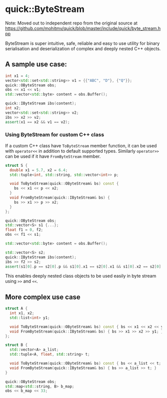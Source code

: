 # quick::ByteStream

Note: Moved out to independent repo from the original source at
https://github.com/mohitmv/quick/blob/master/include/quick/byte_stream.hpp

ByteStream is super intuitive, safe, reliable and easy to use utility for binary
serialisation and deserialization of complex and deeply nested C++ objects.

## A sample use case:

```C++
int x1 = 4;
vector<std::set<std::string>> v1 = {{"ABC", "D"}, {"Q"}};
quick::OByteStream obs;
obs << x1 << v1;
std::vector<std::byte> content = obs.Buffer();

quick::IByteStream ibs(content);
int x2;
vector<std::set<std::string>> v2;
ibs >> x2 >> v2;
assert(x1 == x2 && v1 == v2);
```

### Using ByteStream for custom C++ class

If a custom C++ class have `ToByteStream` member function, it can be used with
`operator<<` in addition to default supported types.
Similarly `operator>>` can be used if it have `FromByteStream` member.


```C++
struct S {
  double x1 = 5.7, x2 = 6.4;
  std::tuple<int, std::string, std::vector<int>> p;

  void ToByteStream(quick::OByteStream& bs) const {
    bs << x1 << p << x2;
  }
  void FromByteStream(quick::IByteStream& bs) {
    bs >> x1 >> p >> x2;
  }
};

quick::OByteStream obs;
std::vector<S> s1 {...};
float f1 = 0, f2;
obs << f1 << s1;

std::vector<std::byte> content = obs.Buffer();

std::vector<S> s2;
quick::IByteStream ibs(content);
ibs >> f2 >> s2;
assert(s1[0].p == s2[0].p && s1[0].x1 == s2[0].x1 && s1[0].x2 == s2[0].x2);
```

This enables deeply nested class objects to be used easily in byte stream using
`>>` and `<<`.

## More complex use case

```C++
struct A {
  int x1, x2;
  std::list<int> y1;

  void ToByteStream(quick::OByteStream& bs) const { bs << x1 << x2 << y1; }
  void FromByteStream(quick::IByteStream& bs) { bs >> x1 >> x2 >> y1; }
};

struct B {
  std::vector<A> a_list;
  std::tuple<A, float, std::string> t;

  void ToByteStream(quick::OByteStream& bs) const { bs << a_list << t; }
  void FromByteStream(quick::IByteStream& bs) { bs >> a_list >> t; }
}

quick::OByteStream obs;
std::map<std::string, B> b_map;
obs << b_map << 33;
```
